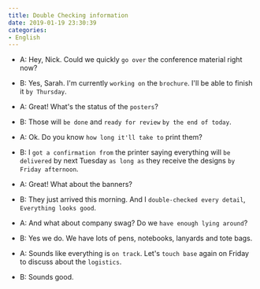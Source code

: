 ```yaml
---
title: Double Checking information
date: 2019-01-19 23:30:39
categories:
- English
---
```


- A: Hey, Nick. Could we quickly `go over` the conference material right now?

- B: Yes, Sarah. I'm currently `working on` the `brochure`. I'll be able to finish it `by Thursday`.

- A: Great! What's the status of the `posters`?

- B: Those will `be done` and `ready for review` `by the end of today`.

- A: Ok. Do you know `how long it'll take to` print them?

- B: I `got a confirmation from` the printer saying  everything will `be delivered` by next Tuesday `as long as` they receive the designs `by Friday afternoon`.

- A: Great! What about the banners?

- B: They just arrived this morning. And I `double-checked every detail`, `Everything looks good`.

- A: And what about company swag? Do we `have enough lying around`?

- B: Yes we do. We have lots of pens, notebooks, lanyards and tote bags.

- A: Sounds like everything is `on track`. Let's `touch base` again on Friday to discuss about the `logistics`.

- B: Sounds good.